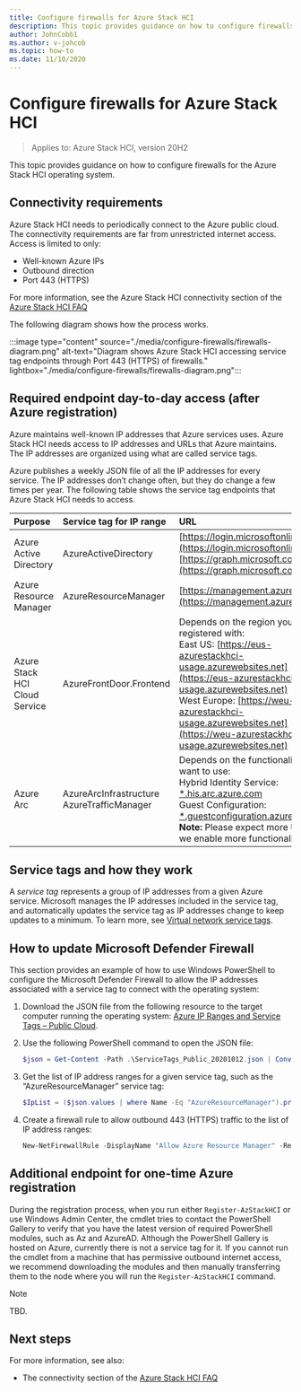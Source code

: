 ```yaml
---
title: Configure firewalls for Azure Stack HCI
description: This topic provides guidance on how to configure firewalls for the Azure Stack HCI operating system.
author: JohnCobb1
ms.author: v-johcob
ms.topic: how-to
ms.date: 11/10/2020
---
```


# Configure firewalls for Azure Stack HCI

>Applies to: Azure Stack HCI, version 20H2

This topic provides guidance on how to configure firewalls for the Azure Stack HCI operating system.


<!---See Cosmos' RE: Firewall Endpoints for AAD App Registration mail for topic structure.
1 A polished-up version of my response to Matt in the attached thread, showing URLs and IP service tags we need.
2 See OneNote direction from Cosmos on adding link to related Overview topic.
2 See OneNote Jason's input on need to align enterprise firewall with Defender firewall ports for same access to updates. Step 5 to add to Cosmos' other 4 JSON steps.--->

## Connectivity requirements
Azure Stack HCI needs to periodically connect to the Azure public cloud. The connectivity requirements are far from unrestricted internet access. Access is limited to only:
- Well-known Azure IPs
- Outbound direction
- Port 443 (HTTPS)

For more information, see the Azure Stack HCI connectivity section of the [Azure Stack HCI FAQ](../faq.md)

The following diagram shows how the process works.

:::image type="content" source="./media/configure-firewalls/firewalls-diagram.png" alt-text="Diagram shows Azure Stack HCI accessing service tag endpoints through Port 443 (HTTPS) of firewalls." lightbox="./media/configure-firewalls/firewalls-diagram.png":::

## Required endpoint day-to-day access (after Azure registration)
Azure maintains well-known IP addresses that Azure services uses. Azure Stack HCI needs access to IP addresses and URLs that Azure maintains. The IP addresses are organized using what are called service tags.

Azure publishes a weekly JSON file of all the IP addresses for every service. The IP addresses don’t change often, but they do change a few times per year. The following table shows the service tag endpoints that Azure Stack HCI needs to access.

| Purpose                       | Service tag for IP range  | URL                                                                                 |
| :-----------------------------| :-----------------------  | :---------------------------------------------------------------------------------- |
| Azure Active Directory        | AzureActiveDirectory      | [https://login.microsoftonline.com](https://login.microsoftonline.com)<br> [https://graph.microsoft.com](https://graph.microsoft.com)               |
| Azure Resource Manager        | AzureResourceManager      | [https://management.azure.com](https://management.azure.com)                        |
| Azure Stack HCI Cloud Service | AzureFrontDoor.Frontend   | Depends on the region you registered with:<br> East US: [https://eus-azurestackhci-usage.azurewebsites.net](https://eus-azurestackhci-usage.azurewebsites.net)<br> West Europe: [https://weu-azurestackhci-usage.azurewebsites.net](https://weu-azurestackhci-usage.azurewebsites.net) |
| Azure Arc                     | AzureArcInfrastructure<br> AzureTrafficManager | Depends on the functionality you want to use:<br> Hybrid Identity Service: [*.his.arc.azure.com](*.his.arc.azure.com)<br> Guest Configuration: [*.guestconfiguration.azure.com](*.guestconfiguration.azure.com)<br> **Note:** Please expect more URLs as we enable more functionality. |

## Service tags and how they work
A *service tag* represents a group of IP addresses from a given Azure service. Microsoft manages the IP addresses included in the service tag, and automatically updates the service tag as IP addresses change to keep updates to a minimum. To learn more, see [Virtual network service tags](https://docs.microsoft.com/azure/virtual-network/service-tags-overview).

<!---wild card link show as invalid in GitHub build. Ask Jason about them at handoff.--->

<!---See OneNote direction from Cosmos on adding link to related Overview topic.--->


## How to update Microsoft Defender Firewall
This section provides an example of how to use Windows PowerShell to configure the Microsoft Defender Firewall to allow the IP addresses associated with a service tag to connect with the operating system:

1. Download the JSON file from the following resource to the target computer running the operating system: [Azure IP Ranges and Service Tags – Public Cloud](https://www.microsoft.com/download/details.aspx?id=56519).

1. Use the following PowerShell command to open the JSON file:

    ```powershell
    $json = Get-Content -Path .\ServiceTags_Public_20201012.json | ConvertFrom-Json
    ```

1. Get the list of IP address ranges for a given service tag, such as the “AzureResourceManager” service tag:

    ```powershell
    $IpList = ($json.values | where Name -Eq "AzureResourceManager").properties.addressPrefixes
    ```

1. Create a firewall rule to allow outbound 443 (HTTPS) traffic to the list of IP address ranges:

    ```powershell
    New-NetFirewallRule -DisplayName "Allow Azure Resource Manager" -RemoteAddress $IpList -Direction Outbound -LocalPort 443 -Protocol TCP -Action Allow -Profile Any -Enabled True
    ```

## Additional endpoint for one-time Azure registration
During the registration process, when you run either `Register-AzStackHCI` or use Windows Admin Center, the cmdlet tries to contact the PowerShell Gallery to verify that you have the latest version of required PowerShell modules, such as Az and AzureAD. Although the PowerShell Gallery is hosted on Azure, currently there is not a service tag for it. If you cannot run the cmdlet from a machine that has permissive outbound internet access, we recommend downloading the modules and then manually transferring them to the node where you will run the `Register-AzStackHCI` command.

<!---Use note to explain how to get this without using a service tag.--->
   >[!NOTE]
   > TBD.

## Next steps
For more information, see also:
- The connectivity section of the [Azure Stack HCI FAQ](../faq.md)
